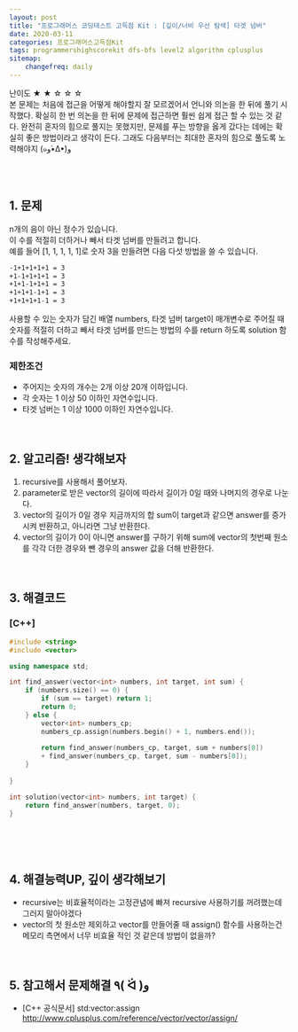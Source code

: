 ```yaml
---
layout: post
title: "프로그래머스 코딩테스트 고득점 Kit : [깊이/너비 우선 탐색] 타겟 넘버"
date: 2020-03-11
categories: 프로그래머스고득점Kit
tags: programmershighscorekit dfs-bfs level2 algorithm cplusplus
sitemap:
    changefreq: daily
---
```


난이도 ★ ★ ☆ ☆ ☆  
본 문제는 처음에 접근을 어떻게 해야할지 잘 모르겠어서 언니와 의논을 한 뒤에 풀기 시작했다. 확실히 한 번 의논을 한 뒤에 문제에 접근하면 훨씬 쉽게 접근 할 수 있는 것 같다. 완전히 혼자의 힘으로 풀지는 못했지만, 문제를 푸는 방향을 옳게 갔다는 데에는 확실히 좋은 방법이라고 생각이 든다. 그래도 다음부터는 최대한 혼자의 힘으로 풀도록 노력해야지 (๑و•̀Δ•́)و  
<br/>

<br/>

## 1. 문제
n개의 음이 아닌 정수가 있습니다.  
이 수를 적절히 더하거나 빼서 타겟 넘버를 만들려고 합니다.  
예를 들어 [1, 1, 1, 1, 1]로 숫자 3을 만들려면 다음 다섯 방법을 쓸 수 있습니다.  
```md
-1+1+1+1+1 = 3
+1-1+1+1+1 = 3
+1+1-1+1+1 = 3
+1+1+1-1+1 = 3
+1+1+1+1-1 = 3
```
사용할 수 있는 숫자가 담긴 배열 numbers, 타겟 넘버 target이 매개변수로 주어질 때 숫자를 적절히 더하고 빼서 타겟 넘버를 만드는 방법의 수를 return 하도록 solution 함수를 작성해주세요.

### 제한조건
- 주어지는 숫자의 개수는 2개 이상 20개 이하입니다.
- 각 숫자는 1 이상 50 이하인 자연수입니다.
- 타겟 넘버는 1 이상 1000 이하인 자연수입니다.
<br/><br/><br/>

## 2. 알고리즘! 생각해보자
1) recursive를 사용해서 풀어보자.  
2) parameter로 받은 vector의 길이에 따라서 길이가 0일 때와 나머지의 경우로 나눈다.  
3) vector의 길이가 0일 경우 지금까지의 합 sum이 target과 같으면 answer를 증가시켜 반환하고, 아니라면 그냥 반환한다.  
4) vector의 길이가 0이 아니면 answer를 구하기 위해 sum에 vector의 첫번째 원소를 각각 더한 경우와 뺀 경우의 answer 값을 더해 반환한다.  
<br/><br/>

## 3. 해결코드
### [C++]
```c++
#include <string>
#include <vector>

using namespace std;

int find_answer(vector<int> numbers, int target, int sum) {
    if (numbers.size() == 0) {
        if (sum == target) return 1;
        return 0;
    } else {
        vector<int> numbers_cp;
        numbers_cp.assign(numbers.begin() + 1, numbers.end());
        
        return find_answer(numbers_cp, target, sum + numbers[0]) 
        + find_answer(numbers_cp, target, sum - numbers[0]);
    }
        
}

int solution(vector<int> numbers, int target) {
    return find_answer(numbers, target, 0);
}
```
<br/><br/><br/>

## 4. 해결능력UP, 깊이 생각해보기
- recursive는 비효율적이라는 고정관념에 빠져 recursive 사용하기를 꺼려했는데 그러지 말아야겠다
- vector의 첫 원소만 제외하고 vector를 만들어줄 때 assign() 함수를 사용하는건 메모리 측면에서 너무 비효율 적인 것 같은데 방법이 없을까?
<br/><br/><br/>

## 5. 참고해서 문제해결 ٩( ᐛ )و
- [C++ 공식문서] std:vector:assign <http://www.cplusplus.com/reference/vector/vector/assign/>
<br/><br/><br/>